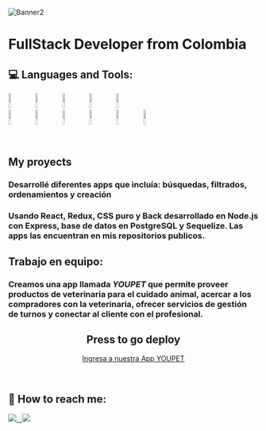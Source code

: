 ![Banner2](https://user-images.githubusercontent.com/96452291/210293546-51753814-aff8-41d3-a313-457f90c0c94f.png)

<h1>FullStack Developer from Colombia</h1>

## 💻 Languages and Tools:

<p>
  <img width="10%" height="30px" src="https://img.shields.io/badge/html5-%23E34F26.svg?style=for-the-badge&logo=html5&logoColor=white">
  <img width="10%" height="30px" src="https://img.shields.io/badge/css3-%231572B6.svg?style=for-the-badge&logo=css3&logoColor=white">
  <img width="10%" height="30px" src="https://img.shields.io/badge/javascript-%23323330.svg?style=for-the-badge&logo=javascript&logoColor=%23F7DF1E">
  <img width="10%" height="30px" src="https://img.shields.io/badge/git-%23F05033.svg?style=for-the-badge&logo=git&logoColor=white">
  <img width="10%" height="30px" src="https://img.shields.io/badge/bootstrap-%23563D7C.svg?style=for-the-badge&logo=bootstrap&logoColor=white">
  <br />
  <img width="10%" height="30px"  src="https://img.shields.io/badge/react-%2320232a.svg?style=for-the-badge&logo=react&logoColor=%2361DAFB">
  <img width="10%" height="30px"  src="https://img.shields.io/badge/redux-%23593d88.svg?style=for-the-badge&logo=redux&logoColor=white">
  <img width="10%" height="30px"  src="https://img.shields.io/badge/node.js-6DA55F?style=for-the-badge&logo=node.js&logoColor=white">
  <img width="10%" height="30px"  src="https://img.shields.io/badge/express.js-%23404d59.svg?style=for-the-badge&logo=express&logoColor=%2361DAFB">
  <img width="10%" height="30px" src="https://img.shields.io/badge/mysql-%2300f.svg?style=for-the-badge&logo=mysql&logoColor=white">
  <img width="10%" height="30px" src="https://img.shields.io/badge/postgres-%23316192.svg?style=for-the-badge&logo=postgresql&logoColor=white">
  <br />
</p>

&nbsp;

## My proyects

### Desarrollé diferentes apps que incluía: búsquedas, filtrados, ordenamientos y creación
### Usando React, Redux, CSS puro y Back desarrollado en Node.js con Express, base de datos en PostgreSQL y Sequelize. Las apps las encuentran en mis repositorios publicos.

## Trabajo en equipo:
### Creamos una app llamada <i>YOUPET</i> que permite proveer productos de veterinaria para el cuidado animal, acercar a los compradores con la veterinaria, ofrecer servicios de gestión de turnos y conectar al cliente con el profesional.

<center><h2>Press to go deploy</h2></center>
<center>
<a href="https://youpet.vercel.app/"> Ingresa a nuestra App YOUPET
</a>
</center>

&nbsp;

## :paperclip: How to reach me:
<span >
<a href="www.linkedin.com/in/veronica-mosquera-diaz-304179101" target="_blank" ><img src="https://img.shields.io/badge/LinkedIn-0A66C2.svg?style=for-the-badge&logo=LinkedIn&logoColor=white"> &nbsp;
<a href="mailto:vemodi96@gmail.com" ><img src="https://img.shields.io/badge/Gmail-EA4335.svg?style=for-the-badge&logo=Gmail&logoColor=white">
</span></a>










